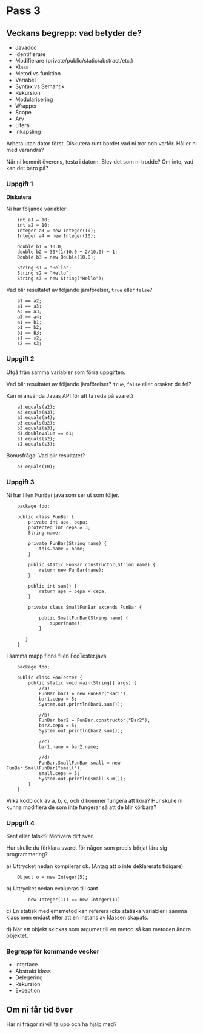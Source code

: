# Pass 3

## Veckans begrepp: vad betyder de?

* Javadoc
* Identifierare 
* Modifierare (private/public/static/abstract/etc.)
* Klass
* Metod vs funktion
* Variabel
* Syntax vs Semantik
* Rekursion
* Modularisering
* Wrapper
* Scope
* Arv
* Literal
* Inkapsling

Arbeta utan dator först. Diskutera runt bordet vad ni tror och varför. Håller ni med varandra? 

När ni kommit överens, testa i datorn. Blev det som ni trodde? Om inte, vad kan det bero på?

### Uppgift 1

**Diskutera**

Ni har följande variabler:

        int a1 = 10;
        int a2 = 10;
        Integer a3 = new Integer(10);
        Integer a4 = new Integer(10);

        double b1 = 10.0;
        double b2 = 30*(1/10.0 + 2/10.0) + 1;
        Double b3 = new Double(10.0);

        String s1 = "Hello";
        String s2 = "Hello";
        String s3 = new String("Hello");

Vad blir resultatet av följande jämförelser, `true` eller `false`?

        a1 == a2;
        a1 == a3;
        a3 == a3;
        a3 == a4;
        a1 == b1;
        b1 == b2;
        b1 == b3;
        s1 == s2;
        s2 == s3;

### Uppgift 2

Utgå från samma variabler som förra uppgiften.

Vad blir resultatet av följande jämförelser? `true`, `false` eller orsakar de fel?

Kan ni använda Javas API för att ta reda på svaret?

        a1.equals(a2);
        a3.equals(a3);
        a3.equals(a4);
        b3.equals(b2);
        b3.equals(a3);
        d3.doubleValue == d1;
        s1.equals(s2);
        s2.equals(s3);

Bonusfråga: Vad blir resultatet?
        
        a3.equals(10);

### Uppgift 3

Ni har filen FunBar.java som ser ut som följer.

        package foo;

        public class FunBar {
            private int apa, bepa;
            protected int cepa = 3;
            String name;

            private FunBar(String name) {
                this.name = name;
            }

            public static FunBar constructor(String name) {
                return new FunBar(name);
            }

            public int sum() {
                return apa + bepa + cepa;
            }

            private class SmallFunBar extends FunBar {
                
                public SmallFunBar(String name) {
                    super(name);
                }

           }
        }

I samma mapp finns filen FooTester.java
        
        package foo;

        public class FooTester {
            public static void main(String[] args) {
                //a)
                FunBar bar1 = new FunBar("Bar1");
                bar1.cepa = 5;
                System.out.println(bar1.sum());
                
                //b)
                FunBar bar2 = FunBar.constructor("Bar2");
                bar2.cepa = 5;
                System.out.println(bar2.sum());

                //c)
                bar1.name = bar2.name;

                //d)
                FunBar.SmallFunBar small = new FunBar.SmallFunBar("small");
                small.cepa = 5;
                System.out.println(small.sum());
            }
        }

Vilka kodblock av a, b, c, och d kommer fungera att köra? Hur skulle ni kunna modifiera de som inte fungerar så att de blir körbara?

### Uppgift 4

Sant eller falskt? Motivera ditt svar. 

Hur skulle du förklara svaret för någon som precis börjat lära sig programmering?

a)  Uttrycket nedan kompilerar ok. (Antag att o inte deklarerats tidigare)

        Object o = new Integer(5);

b)  Uttrycket nedan evalueras till sant

            new Integer(11) == new Integer(11)

c)  En statisk medlemsmetod kan referera icke statiska variabler i samma klass men endast efter att en instans av klassen skapats.

d)  När ett objekt skickas som argumet till en metod så kan metoden ändra objektet.

### Begrepp för kommande veckor

* Interface
* Abstrakt klass
* Delegering
* Rekursion
* Exception

## Om ni får tid över

Har ni frågor ni vill ta upp och ha hjälp med?
